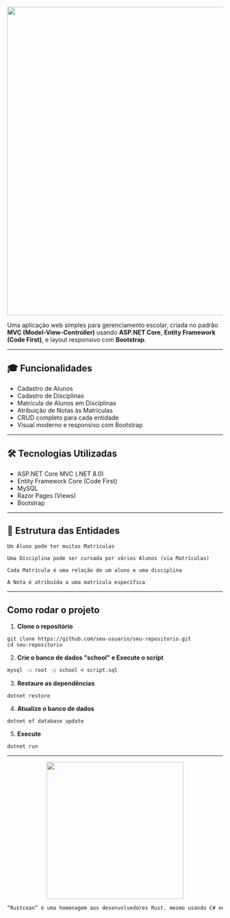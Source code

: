 <p align="center">
  <img src="https://github.com/HD-29139/rustacean-school/blob/main/assets/school.gif" width="720">
</p>

Uma aplicação web simples para gerenciamento escolar, criada no padrão **MVC (Model-View-Controller)** usando **ASP.NET Core**, **Entity Framework (Code First)**, e layout responsivo com **Bootstrap**.

---

## 🎓 Funcionalidades

- Cadastro de Alunos
- Cadastro de Disciplinas
- Matrícula de Alunos em Disciplinas
- Atribuição de Notas às Matrículas
- CRUD completo para cada entidade
- Visual moderno e responsivo com Bootstrap

---

## 🛠 Tecnologias Utilizadas

- ASP.NET Core MVC (.NET 8.0)
- Entity Framework Core (Code First)
- MySQL
- Razor Pages (Views)
- Bootstrap

---

## 🔗 Estrutura das Entidades

```plaintext
Um Aluno pode ter muitas Matrículas

Uma Disciplina pode ser cursada por vários Alunos (via Matrículas)

Cada Matrícula é uma relação de um aluno e uma disciplina

A Nota é atribuída a uma matrícula específica
```
---

## Como rodar o projeto

1. **Clone o repositório**  

```nushell
git clone https://github.com/seu-usuario/seu-repositorio.git
cd seu-repositorio
```
2. **Crie o banco de dados "school" e Execute o script**

```cmd
mysql -u root -p school < script.sql
```

3. **Restaure as dependências**

```nushell
dotnet restore
```
4. **Atualize o banco de dados**

```nushell
dotnet ef database update
```

5. **Execute**

```nushell
dotnet run
```
---
<p align="center">
  <img src="https://github.com/HD-29139/rustacean-school/blob/main/assets/RUST.gif" width="320">
</p>

```rust
“Rustcean” é uma homenagem aos desenvolvedores Rust, mesmo usando C# nesse projeto.
```
